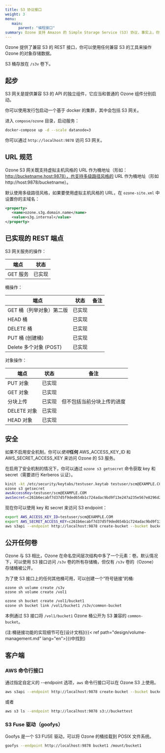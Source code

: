 ```yaml
---
title: S3 协议接口
weight: 3
menu:
   main:
      parent: "编程接口"
summary: Ozone 支持 Amazon 的 Simple Storage Service (S3) 协议，事实上，你不需要对基于 S3 客户端和 S3 SDK 的应用做任何修改就可以在 Ozone 上使用。
---
```


<!---
  Licensed to the Apache Software Foundation (ASF) under one or more
  contributor license agreements.  See the NOTICE file distributed with
  this work for additional information regarding copyright ownership.
  The ASF licenses this file to You under the Apache License, Version 2.0
  (the "License"); you may not use this file except in compliance with
  the License.  You may obtain a copy of the License at

      http://www.apache.org/licenses/LICENSE-2.0

  Unless required by applicable law or agreed to in writing, software
  distributed under the License is distributed on an "AS IS" BASIS,
  WITHOUT WARRANTIES OR CONDITIONS OF ANY KIND, either express or implied.
  See the License for the specific language governing permissions and
  limitations under the License.
-->


Ozone 提供了兼容 S3 的 REST 接口，你可以使用任何兼容 S3 的工具来操作 Ozone 的对象存储数据。

S3 桶存放在 `/s3v` 卷下。

## 起步

S3 网关是提供兼容 S3 的 API 的独立组件，它应当和普通的 Ozone 组件分别启动。

你可以使用发行包启动一个基于 docker 的集群，其中会包括 S3 网关。

进入 `compose/ozone` 目录，启动服务：

```bash
docker-compose up -d --scale datanode=3
```

你可以通过 `http://localhost:9878` 访问 S3 网关。

## URL 规范

Ozone S3 网关既支持虚拟主机风格的 URL 作为桶地址（形如：http://bucketname.host:9878），也支持多级路径风格的 URL 作为桶地址（形如 http://host:9878/bucketname）。

默认使用多级路径风格，如果要使用虚拟主机风格的 URL，在 `ozone-site.xml` 中设置你的主域名：

```xml
<property>
   <name>ozone.s3g.domain.name</name>
   <value>s3g.internal</value>
</property>
```

## 已实现的 REST 端点

S3 网关服务的操作：

端点    | 状态      |
------------|-------------|
GET 服务 | 已实现 |

桶操作：

端点                            | 状态      | 备注
------------------------------------|-------------|---------------
GET 桶（列举对象）第二版  | 已实现 |
HEAD 桶                         | 已实现 |
DELETE 桶                       | 已实现 |
PUT 桶 (创建桶)          | 已实现 |
Delete 多个对象 (POST)      | 已实现 |

对象操作：

端点                            | 状态          | 备注 
------------------------------------|-----------------|---------------
PUT 对象                          | 已实现     |
GET 对象                          | 已实现     |
分块上传                    | 已实现     | 但不包括当前分块上传的进度
DELETE 对象                       | 已实现     |
HEAD 对象                         | 已实现      |


## 安全

如果不启用安全机制，你可以*使用***任何** AWS_ACCESS_KEY_ID 和 AWS_SECRET_ACCESS_KEY 来访问 Ozone 的 S3 服务。

在启用了安全机制的情况下，你可以通过 `ozone s3 getsecret` 命令获取 key 和 secret（需要进行 Kerberos 认证）。

```bash
kinit -kt /etc/security/keytabs/testuser.keytab testuser/scm@EXAMPLE.COM
ozone s3 getsecret
awsAccessKey=testuser/scm@EXAMPLE.COM
awsSecret=c261b6ecabf7d37d5f9ded654b1c724adac9bd9f13e247a235e567e8296d2999
```

现在你可以使用 key 和 secret 来访问 S3 endpoint：

```bash
export AWS_ACCESS_KEY_ID=testuser/scm@EXAMPLE.COM
export AWS_SECRET_ACCESS_KEY=c261b6ecabf7d37d5f9ded654b1c724adac9bd9f13e247a235e567e8296d2999
aws s3api --endpoint http://localhost:9878 create-bucket --bucket bucket1
```

## 公开任何卷

Ozone 与 S3 相比，Ozone 在命名空间层次结构中多了一个元素：卷。默认情况下，可以使用 S3 接口访问 `/s3v` 卷的所有存储桶，但仅有 `/s3v` 卷的（Ozone）存储桶被公开。

为了使 S3 接口上的任何其他桶可用，可以创建一个“符号链接”的桶:

```bash
ozone sh volume create /s3v
ozone sh volume create /vol1

ozone sh bucket create /vol1/bucket1
ozone sh bucket link /vol1/bucket1 /s3v/common-bucket
```

本例通过 S3 接口将 `/vol1/bucket1` Ozone 桶公开为 S3 兼容的 `common-bucket`。

(注:桶链接功能的实现细节可在[设计文档]({{< ref path="design/volume-management.md" lang="en">}})中找到)

## 客户端

### AWS 命令行接口 

通过指定自定义的 --endpoint 选项，`aws` 命令行接口可以在 Ozone S3 上使用。

```bash
aws s3api --endpoint http://localhost:9878 create-bucket --bucket buckettest
```

或者

```bash
aws s3 ls --endpoint http://localhost:9878 s3://buckettest
```

### S3 Fuse 驱动（goofys）

Goofys 是一个 S3 FUSE 驱动，可以将 Ozone 的桶挂载到 POSIX 文件系统。

```bash
goofys --endpoint http://localhost:9878 bucket1 /mount/bucket1
```
